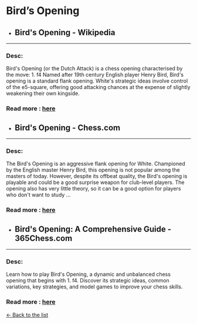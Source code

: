 # Bird’s Opening
- ## **Bird's Opening - Wikipedia** 

---
### Desc: 
 Bird's Opening (or the Dutch Attack) is a chess opening characterised by the move: 1. f4 Named after 19th century English player Henry Bird, Bird's opening is a standard flank opening. White's strategic ideas involve control of the e5-square, offering good attacking chances at the expense of slightly weakening their own kingside. 
### Read more : [here](https://en.wikipedia.org/wiki/Bird's_Opening) 
- ## **Bird's Opening - Chess.com** 

---
### Desc: 
 The Bird's Opening is an aggressive flank opening for White. Championed by the English master Henry Bird, this opening is not popular among the masters of today. However, despite its offbeat quality, the Bird's opening is playable and could be a good surprise weapon for club-level players. The opening also has very little theory, so it can be a good option for players who don't want to study ... 
### Read more : [here](https://www.chess.com/openings/Birds-Opening) 
- ## **Bird's Opening: A Comprehensive Guide - 365Chess.com** 

---
### Desc: 
 Learn how to play Bird's Opening, a dynamic and unbalanced chess opening that begins with 1. f4. Discover its strategic ideas, common variations, key strategies, and model games to improve your chess skills. 
### Read more : [here](https://www.365chess.com/chess-openings/Birds-Opening) 


[← Back to the list](../chess-openings.md)